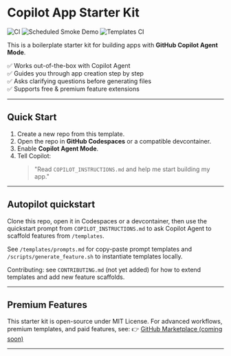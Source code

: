 # Copilot App Starter Kit

![CI](https://github.com/RippleJonathan/copilot-app-starter-kit/actions/workflows/ci.yml/badge.svg)
![Scheduled Smoke Demo](https://github.com/RippleJonathan/copilot-app-starter-kit/actions/workflows/smoke-schedule.yml/badge.svg)
![Templates CI](https://github.com/RippleJonathan/copilot-app-starter-kit/actions/workflows/templates-ci.yml/badge.svg)

This is a boilerplate starter kit for building apps with **GitHub Copilot Agent Mode**.

✅ Works out-of-the-box with Copilot Agent  
✅ Guides you through app creation step by step  
✅ Asks clarifying questions before generating files  
✅ Supports free & premium feature extensions  

---

## Quick Start

1. Create a new repo from this template.
2. Open the repo in **GitHub Codespaces** or a compatible devcontainer.
3. Enable **Copilot Agent Mode**.
4. Tell Copilot:
   > "Read `COPILOT_INSTRUCTIONS.md` and help me start building my app."

---

## Autopilot quickstart

Clone this repo, open it in Codespaces or a devcontainer, then use the quickstart prompt from `COPILOT_INSTRUCTIONS.md` to ask Copilot Agent to scaffold features from `/templates`.

See `/templates/prompts.md` for copy-paste prompt templates and `/scripts/generate_feature.sh` to instantiate templates locally.

Contributing: see `CONTRIBUTING.md` (not yet added) for how to extend templates and add new feature scaffolds.

---

## Premium Features

This starter kit is open-source under MIT License.
For advanced workflows, premium templates, and paid features, see:
👉 [GitHub Marketplace (coming soon)](https://github.com/marketplace)

---
